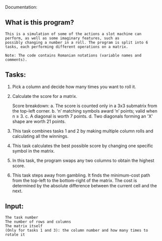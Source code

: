 Documentation:

What is this program?
---------------------------
    This is a simulation of some of the actions a slot machine can perform, as well as some imaginary features, such as 
    possibly changing a number in a roll. The program is split into 6 tasks, each performing different operations on a matrix.

    Note: The code contains Romanian notations (variable names and comments).

Tasks:
---------------------------
1.    Pick a column and decide how many times you want to roll it.

2.    Calculate the score for a matrix.

        Score breakdown:
        a. The score is counted only in a 3x3 submatrix from the top-left corner.
        b. ‘n’ matching symbols award ‘n’ points; valid when n ≥ 3.
        c. A diagonal is worth 7 points.
        d. Two diagonals forming an 'X' shape are worth 21 points.

3.    This task combines tasks 1 and 2 by making multiple column rolls and calculating all the winnings.

4.    This task calculates the best possible score by changing one specific symbol in the matrix.

5.    In this task, the program swaps any two columns to obtain the highest score.

6.    This task steps away from gambling. It finds the minimum-cost path from the top-left to the bottom-right of the matrix.
    The cost is determined by the absolute difference between the current cell and the next.

Input:
---------------------------
    The task number
    The number of rows and columns
    The matrix itself
    (Only for tasks 1 and 3): the column number and how many times to rotate it

